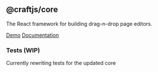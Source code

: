 
## @craftjs/core

The React framework for building drag-n-drop page editors. 

[Demo](https://craft.js.org/)
[Documentation](https://craft.js.org/r/docs)

### Tests (WIP)
Currently rewriting tests for the updated core

